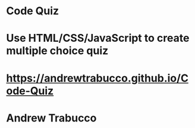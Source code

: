 # Code Quiz
# Use HTML/CSS/JavaScript to create multiple choice quiz
# https://andrewtrabucco.github.io/Code-Quiz
# Andrew Trabucco